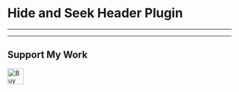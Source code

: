 # Hide and Seek Header Plugin

---

---

## Support My Work

<a href='https://ko-fi.com/D1D7YARD' target='_blank'><img height='36' style='border:0px;height:36px;' src='https://az743702.vo.msecnd.net/cdn/kofi5.png?v=2' border='0' alt='Buy Me a Coffee at ko-fi.com' /></a>
